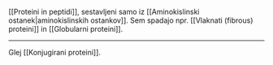 [[Proteini in peptidi]], sestavljeni samo iz [[Aminokislinski ostanek|aminokislinskih ostankov]]. Sem spadajo npr. [[Vlaknati (fibrous) proteini]] in [[Globularni proteini]].

---

Glej [[Konjugirani proteini]].